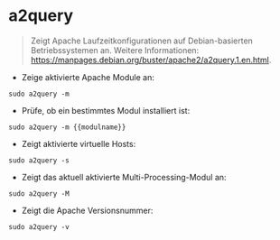 # a2query

> Zeigt Apache Laufzeitkonfigurationen auf Debian-basierten Betriebssystemen an.
> Weitere Informationen: <https://manpages.debian.org/buster/apache2/a2query.1.en.html>.

- Zeige aktivierte Apache Module an:

`sudo a2query -m`

- Prüfe, ob ein bestimmtes Modul installiert ist:

`sudo a2query -m {{modulname}}`

- Zeigt aktivierte virtuelle Hosts:

`sudo a2query -s`

- Zeigt das aktuell aktivierte Multi-Processing-Modul an:

`sudo a2query -M`

- Zeigt die Apache Versionsnummer:

`sudo a2query -v`
